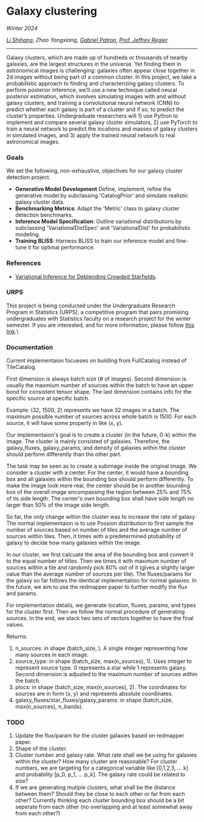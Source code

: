 # Galaxy clustering
*Winter 2024*

*[Li Shihang](https://www.linkedin.com/in/shihang-li-2b69251ba/), Zhao Yongxiang, [Gabriel Patron](https://lsa.umich.edu/stats/people/phd-students/gapatron.html), [Prof. Jeffrey Regier](https://regier.stat.lsa.umich.edu/).*

----------------------------------------------------------------------------------------------------------------------

Galaxy clusters, which are made up of hundreds or thousands of nearby galaxies, are the largest structures in the universe. Yet finding them in astronomical images is challenging: galaxies often appear close together in 2d images without being part of a common cluster. In this project, we take a probabilistic approach to finding and characterizing galaxy clusters. To perform posterior inference, we’ll use a new technique called neural posterior estimation, which involves simulating images with and without galaxy clusters, and training a convolutional neural network (CNN) to predict whether each galaxy is part of a cluster and if so, to predict the cluster’s properties. Undergraduate researchers will 1) use Python to implement and compare several galaxy cluster simulators, 2) use PyTorch to train a neural network to predict the locations and masses of galaxy clusters in simulated images, and 3) apply the trained neural network to real astronomical images.


### Goals
We set the following, non-exhaustive, objectives for our galaxy cluster detection project.
- **Generative Model Development** Define, implement, refine the generative model by subclassing 'CatalogPrior' and simulate realistic galaxy cluster data.
- **Benchmarking Metrics**: Adapt the 'Metric' class to  galaxy cluster detection benchmarks.
- **Inference Model Specification**: Outline variational distributions by subclassing 'VariationalDistSpec' and 'VariationalDist' for probabilistic modeling.
- **Training BLISS**: Harness BLISS to train our inference model and fine-tune it for optimal performance. 

### References
- [Variational Inference for Deblending Crowded Starfields](https://arxiv.org/pdf/2102.02409.pdf).


### URPS
This project is being conducted under the Undergraduate Research Program in Statistics (URPS), a competitive program that pairs promising undergraduates with Statistics faculty on a research project for the winter semester. If you are interested, and for more information, please follow [this link](https://lsa.umich.edu/stats/undergraduate-students/undergraduate-research-opportunities-.html).\

### Documentation
Current implementaion focueses on building from FullCatalog instead of TileCatalog.  

First dimension is always batch size (# of images). Second dimension is usually the maxmium number of sources within the batch to have an upper bond for consistent tensor shape. The last dimension contains info for the specific source at specific batch.  

Example: (32, 1500, 2) represents we have 32 images in a batch. The maximum possible number of sources across whole batch is 1500. For each source, it will have some property in like (x, y).  

Our implementaion's goal is to create a cluster (in the future, 0-k) within the image. The cluster is mainly consisted of galaxies. Therefore, the galaxy_fluxes, galaxy_params, and density of galaxies within the cluster should perform differently than the other part.

The task may be seen as to create a subimage inside the original image. We consider a cluster with a center. For the center, it would have a bounding box and all galaxies within the bounding box should perform differently. To make the image look more real, the center should be in another bounding box of the overall image encompassing the region between 25% and 75% of its side length. The center's own bounding box shall have side length no larger than 50% of the image side length. 

So far, the only change within the cluster was to increase the rate of galaxy. The normal implementaion is to use Possion distribution to first sample the number of sources based on number of tiles and the average number of sources within tiles. Then, it times with a predetermined ptobability of galaxy to decide how many galaxies within the image. 

In our cluster, we first calcuate the area of the bounding box and convert it to the equal number of titles. Then we times it with maximum number of sources within a tile and randomly pick 80% out of it (gives a slightly larger value than the average number of sources per tile). The fluxes/params for the galaxy so far follows the identical implementation for normal galaxies. In the future, we aim to use the redmapper paper to further modify the flux and params. 

For implementation details, we generate location, fluxes, params, and types for the cluster first. Then we follow the normal procedure of generating sources. In the end, we stack two sets of vectors together to have the final values. 

Returns:
1. n_sources: in shape (batch_size, ). A single integer representing how many sources in each image.
2. source_type: in shape (batch_size, max(n_sources), 1). Uses integer to represent source type. 0 represents a star while 1 represents galaxy. Second dimension is adjusted to the maximum number of sources within the batch.
3. plocs: in shape (batch_size, max(n_sources), 2). The coordinates for sources are in form (x, y) and represents absolute coordinates.
4. galaxy_fluxes/star_fluxes/galaxy_params:  in shape (batch_size, max(n_sources), n_bands).


### TODO
1. Update the flux/param for the cluster galaxies based on redmapper paper.
2. Shape of the cluster. 
3. Cluster number and galaxy rate. What rate shall we be using for galaxies within the cluster? How many cluster are reasonable? For cluster numbers, we are targeting for a categorical variable like [0,1,2,3, ... k] and probability [p_0, p_1, ... p_k]. The galaxy rate could be related to size? 
4. If we are generating mutiple clusters, what shall be the distance between them? Should they be close to each other or far from each other? Currently thinking each cluster bounding box should be a bit seperate from each other (no overlapping and at least somewhat away from each other?)
